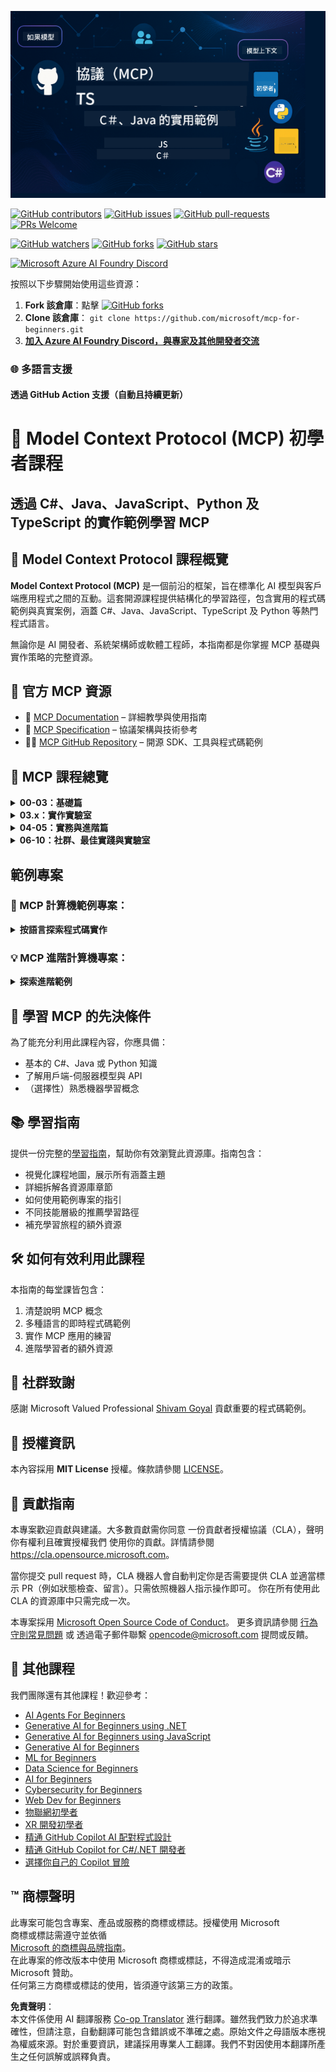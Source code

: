 <!--
CO_OP_TRANSLATOR_METADATA:
{
  "original_hash": "a94f85d76c34db9e2230c3d70787d320",
  "translation_date": "2025-06-27T14:47:17+00:00",
  "source_file": "README.md",
  "language_code": "mo"
}
-->
![MCP-for-beginners](../../translated_images/mcp-beginners.2ce2b317996369ff66c5b72e25eff9d4288ab2741fc70c0b4e523d1ae1e249fd.mo.png) 

[![GitHub contributors](https://img.shields.io/github/contributors/microsoft/mcp-for-beginners.svg)](https://GitHub.com/microsoft/mcp-for-beginners/graphs/contributors)
[![GitHub issues](https://img.shields.io/github/issues/microsoft/mcp-for-beginners.svg)](https://GitHub.com/microsoft/mcp-for-beginners/issues)
[![GitHub pull-requests](https://img.shields.io/github/issues-pr/microsoft/mcp-for-beginners.svg)](https://GitHub.com/microsoft/mcp-for-beginners/pulls)
[![PRs Welcome](https://img.shields.io/badge/PRs-welcome-brightgreen.svg?style=flat-square)](http://makeapullrequest.com)

[![GitHub watchers](https://img.shields.io/github/watchers/microsoft/mcp-for-beginners.svg?style=social&label=Watch)](https://GitHub.com/microsoft/mcp-for-beginners/watchers)
[![GitHub forks](https://img.shields.io/github/forks/microsoft/mcp-for-beginners.svg?style=social&label=Fork)](https://GitHub.com/microsoft/mcp-for-beginners/fork)
[![GitHub stars](https://img.shields.io/github/stars/microsoft/mcp-for-beginners?style=social&label=Star)](https://GitHub.com/microsoft/mcp-for-beginners/stargazers)


[![Microsoft Azure AI Foundry Discord](https://dcbadge.vercel.app/api/server/ByRwuEEgH4)](https://discord.com/invite/ByRwuEEgH4)


按照以下步驟開始使用這些資源：
1. **Fork 該倉庫**：點擊 [![GitHub forks](https://img.shields.io/github/forks/microsoft/mcp-for-beginners.svg?style=social&label=Fork)](https://GitHub.com/microsoft/mcp-for-beginners/fork)
2. **Clone 該倉庫**：   `git clone https://github.com/microsoft/mcp-for-beginners.git`
3. [**加入 Azure AI Foundry Discord，與專家及其他開發者交流**](https://discord.com/invite/ByRwuEEgH4)


### 🌐 多語言支援

#### 透過 GitHub Action 支援（自動且持續更新）

# 🚀 Model Context Protocol (MCP) 初學者課程

## **透過 C#、Java、JavaScript、Python 及 TypeScript 的實作範例學習 MCP**

## 🧠 Model Context Protocol 課程概覽

**Model Context Protocol (MCP)** 是一個前沿的框架，旨在標準化 AI 模型與客戶端應用程式之間的互動。這套開源課程提供結構化的學習路徑，包含實用的程式碼範例與真實案例，涵蓋 C#、Java、JavaScript、TypeScript 及 Python 等熱門程式語言。

無論你是 AI 開發者、系統架構師或軟體工程師，本指南都是你掌握 MCP 基礎與實作策略的完整資源。

## 🔗 官方 MCP 資源

- 📘 [MCP Documentation](https://modelcontextprotocol.io/) – 詳細教學與使用指南  
- 📜 [MCP Specification](https://spec.modelcontextprotocol.io/) – 協議架構與技術參考  
- 🧑‍💻 [MCP GitHub Repository](https://github.com/modelcontextprotocol) – 開源 SDK、工具與程式碼範例  

## 🧭 MCP 課程總覽

<details>
  <summary><strong>00-03：基礎篇</strong></summary>

- **00. MCP 簡介**  
  介紹 Model Context Protocol 及其在 AI 流程中的重要性。[詳細閱讀](./00-Introduction/README.md)
- **01. 核心概念解析**  
  深入探討 MCP 的核心概念。[詳細閱讀](./01-CoreConcepts/README.md)
- **02. MCP 的安全性**  
  安全威脅與最佳實踐。[詳細閱讀](./02-Security/README.md)
- **03. MCP 入門**  
  環境設定、基本伺服器/客戶端、整合方式。[詳細閱讀](./03-GettingStarted/README.md)
</details>

<details>
  <summary><strong>03.x：實作實驗室</strong></summary>

- **3.1. 第一個伺服器** – [指南](./03-GettingStarted/01-first-server/README.md)
- **3.2. 第一個客戶端** – [指南](./03-GettingStarted/02-client/README.md)
- **3.3. 搭配大型語言模型的客戶端** – [指南](./03-GettingStarted/03-llm-client/README.md)
- **3.4. 使用 Visual Studio Code 消費伺服器** – [指南](./03-GettingStarted/04-vscode/README.md)
- **3.5. 使用 SSE 建立伺服器** – [指南](./03-GettingStarted/05-sse-server/README.md)
- **3.6. HTTP 串流** – [指南](./03-GettingStarted/06-http-streaming/README.md)
- **3.7. 使用 AI 工具包** – [指南](./03-GettingStarted/07-aitk/README.md)
- **3.8. 測試你的伺服器** – [指南](./03-GettingStarted/08-testing/README.md)
- **3.9. 部署你的伺服器** – [指南](./03-GettingStarted/09-deployment/README.md)
</details>

<details>
  <summary><strong>04-05：實務與進階篇</strong></summary>

- **04. 實務應用**  
  SDK、除錯、測試、可重用提示範本。[詳細閱讀](./04-PracticalImplementation/README.md)
- **05. MCP 進階主題**  
  多模態 AI、擴展性、企業應用。[詳細閱讀](./05-AdvancedTopics/README.md)
- **5.1. MCP 與 Azure 整合** – [指南](./05-AdvancedTopics/mcp-integration/README.md)
- **5.2. 多模態應用** – [指南](./05-AdvancedTopics/mcp-multi-modality/README.md)
- **5.3. MCP OAuth2 示範** – [指南](./05-AdvancedTopics/mcp-oauth2-demo/README.md)
- **5.4. 根上下文** – [指南](./05-AdvancedTopics/mcp-root-contexts/README.md)
- **5.5. 路由** – [指南](./05-AdvancedTopics/mcp-routing/README.md)
- **5.6. 取樣** – [指南](./05-AdvancedTopics/mcp-sampling/README.md)
- **5.7. 擴展** – [指南](./05-AdvancedTopics/mcp-scaling/README.md)
- **5.8. 安全性** – [指南](./05-AdvancedTopics/mcp-security/README.md)
- **5.9. Web 搜尋 MCP** – [指南](./05-AdvancedTopics/web-search-mcp/README.md)
- **5.10. 即時串流** – [指南](./05-AdvancedTopics/mcp-realtimestreaming/README.md)
- **5.11. 即時 Web 搜尋** – [指南](./05-AdvancedTopics/mcp-realtimesearch/README.md)
- **5.12. Model Context Protocol 伺服器的 Entra ID 認證** – [指南](./05-AdvancedTopics/mcp-security-entra/README.md)
</details>

<details>
  <summary><strong>06-10：社群、最佳實踐與實驗室</strong></summary>
- **06. 社群貢獻** – [指南](./06-CommunityContributions/README.md)
- **07. 早期採用的見解** – [指南](./07-LessonsFromEarlyAdoption/README.md)
- **08. MCP 的最佳實踐** – [指南](./08-BestPractices/README.md)
- **09. MCP 案例研究** – [指南](./09-CaseStudy/README.md)
- **10. 精簡 AI 工作流程：使用 AI 工具包建立 MCP 伺服器** – [實作實驗室](./10-StreamliningAIWorkflowsBuildingAnMCPServerWithAIToolkit/README.md)
</details>

## 範例專案

### 🧮 MCP 計算機範例專案：
<details>
  <summary><strong>按語言探索程式碼實作</strong></summary>

  - [C# MCP 伺服器範例](./03-GettingStarted/samples/csharp/README.md)
  - [Java MCP 計算機](./03-GettingStarted/samples/java/calculator/README.md)
  - [JavaScript MCP 示範](./03-GettingStarted/samples/javascript/README.md)
  - [Python MCP 伺服器](../../03-GettingStarted/samples/python/mcp_calculator_server.py)
  - [TypeScript MCP 範例](./03-GettingStarted/samples/typescript/README.md)

</details>

### 💡 MCP 進階計算機專案：
<details>
  <summary><strong>探索進階範例</strong></summary>

  - [進階 C# 範例](./04-PracticalImplementation/samples/csharp/README.md)
  - [Java 容器應用範例](./04-PracticalImplementation/samples/java/containerapp/README.md)
  - [JavaScript 進階範例](./04-PracticalImplementation/samples/javascript/README.md)
  - [Python 複雜實作](../../04-PracticalImplementation/samples/python/mcp_sample.py)
  - [TypeScript 容器範例](./04-PracticalImplementation/samples/typescript/README.md)

</details>


## 🎯 學習 MCP 的先決條件

為了能充分利用此課程內容，你應具備：

- 基本的 C#、Java 或 Python 知識
- 了解用戶端-伺服器模型與 API
- （選擇性）熟悉機器學習概念

## 📚 學習指南

提供一份完整的[學習指南](./study_guide.md)，幫助你有效瀏覽此資源庫。指南包含：

- 視覺化課程地圖，展示所有涵蓋主題
- 詳細拆解各資源庫章節
- 如何使用範例專案的指引
- 不同技能層級的推薦學習路徑
- 補充學習旅程的額外資源

## 🛠️ 如何有效利用此課程

本指南的每堂課皆包含：

1. 清楚說明 MCP 概念  
2. 多種語言的即時程式碼範例  
3. 實作 MCP 應用的練習  
4. 進階學習者的額外資源


## 🌟 社群致謝

感謝 Microsoft Valued Professional [Shivam Goyal](https://www.linkedin.com/in/shivam2003/) 貢獻重要的程式碼範例。

## 📜 授權資訊

本內容採用 **MIT License** 授權。條款請參閱 [LICENSE](../../LICENSE)。

## 🤝 貢獻指南

本專案歡迎貢獻與建議。大多數貢獻需你同意
一份貢獻者授權協議（CLA），聲明你有權利且確實授權我們
使用你的貢獻。詳情請參閱 <https://cla.opensource.microsoft.com>。

當你提交 pull request 時，CLA 機器人會自動判定你是否需要提供
CLA 並適當標示 PR（例如狀態檢查、留言）。只需依照機器人指示操作即可。
你在所有使用此 CLA 的資源庫中只需完成一次。

本專案採用 [Microsoft Open Source Code of Conduct](https://opensource.microsoft.com/codeofconduct/)。
更多資訊請參閱 [行為守則常見問題](https://opensource.microsoft.com/codeofconduct/faq/) 或
透過電子郵件聯繫 [opencode@microsoft.com](mailto:opencode@microsoft.com) 提問或反饋。

## 🎒 其他課程
我們團隊還有其他課程！歡迎參考：

- [AI Agents For Beginners](https://github.com/microsoft/ai-agents-for-beginners?WT.mc_id=academic-105485-koreyst)
- [Generative AI for Beginners using .NET](https://github.com/microsoft/Generative-AI-for-beginners-dotnet?WT.mc_id=academic-105485-koreyst)
- [Generative AI for Beginners using JavaScript](https://github.com/microsoft/generative-ai-with-javascript?WT.mc_id=academic-105485-koreyst)
- [Generative AI for Beginners](https://github.com/microsoft/generative-ai-for-beginners?WT.mc_id=academic-105485-koreyst)
- [ML for Beginners](https://aka.ms/ml-beginners?WT.mc_id=academic-105485-koreyst)
- [Data Science for Beginners](https://aka.ms/datascience-beginners?WT.mc_id=academic-105485-koreyst)
- [AI for Beginners](https://aka.ms/ai-beginners?WT.mc_id=academic-105485-koreyst)
- [Cybersecurity for Beginners](https://github.com/microsoft/Security-101??WT.mc_id=academic-96948-sayoung)
- [Web Dev for Beginners](https://aka.ms/webdev-beginners?WT.mc_id=academic-105485-koreyst)
- [物聯網初學者](https://aka.ms/iot-beginners?WT.mc_id=academic-105485-koreyst)
- [XR 開發初學者](https://github.com/microsoft/xr-development-for-beginners?WT.mc_id=academic-105485-koreyst)
- [精通 GitHub Copilot AI 配對程式設計](https://aka.ms/GitHubCopilotAI?WT.mc_id=academic-105485-koreyst)
- [精通 GitHub Copilot for C#/.NET 開發者](https://github.com/microsoft/mastering-github-copilot-for-dotnet-csharp-developers?WT.mc_id=academic-105485-koreyst)
- [選擇你自己的 Copilot 冒險](https://github.com/microsoft/CopilotAdventures?WT.mc_id=academic-105485-koreyst)


## ™️ 商標聲明

此專案可能包含專案、產品或服務的商標或標誌。授權使用 Microsoft  
商標或標誌需遵守並依循  
[Microsoft 的商標與品牌指南](https://www.microsoft.com/legal/intellectualproperty/trademarks/usage/general)。  
在此專案的修改版本中使用 Microsoft 商標或標誌，不得造成混淆或暗示 Microsoft 贊助。  
任何第三方商標或標誌的使用，皆須遵守該第三方的政策。

**免責聲明**：  
本文件係使用 AI 翻譯服務 [Co-op Translator](https://github.com/Azure/co-op-translator) 進行翻譯。雖然我們致力於追求準確性，但請注意，自動翻譯可能包含錯誤或不準確之處。原始文件之母語版本應視為權威來源。對於重要資訊，建議採用專業人工翻譯。我們不對因使用本翻譯所產生之任何誤解或誤釋負責。